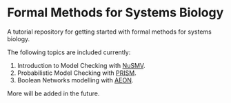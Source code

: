 # Formal Methods for Systems Biology

A tutorial repository for getting started with formal methods for systems biology.

The following topics are included currently:

1. Introduction to Model Checking with [NuSMV](NuSMV/NuSMV.md).
2. Probabilistic Model Checking with [PRISM](PRISM/PRISM.md).
3. Boolean Networks modelling with [AEON](AEON/AEON.md).

More will be added in the future.